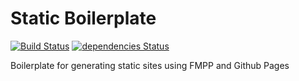 # Static Boilerplate
[![Build Status](https://travis-ci.com/ratherblue/static-boilerplate.svg?branch=master)](https://travis-ci.com/ratherblue/static-boilerplate) [![dependencies Status](https://david-dm.org/ratherblue/static-boilerplate/status.svg)](https://david-dm.org/ratherblue/static-boilerplate)

Boilerplate for generating static sites using FMPP and Github Pages
